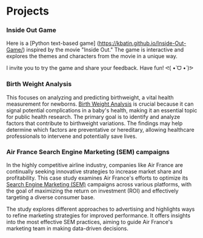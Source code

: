 # Projects


### Inside Out Game
Here is a [Python text-based game] (https://kbatin.github.io/Inside-Out-Game/) inspired by the movie "Inside Out." The game is interactive and explores the themes and characters from the movie in a unique way.

I invite you to try the game and share your feedback. Have fun! ᕙ(  •̀ ᗜ •́  )ᕗ



### Birth Weight Analysis

This focuses on analyzing and predicting birthweight, a vital health measurement for newborns. [Birth Weight Analysis](https://github.com/kbatin/kbworks.github.io/blob/main/Birthweight%20analysis.ipynb) is crucial because it can signal potential complications in a baby's health, making it an essential topic for public health research. The primary goal is to identify and analyze factors that contribute to birthweight variations. The findings may help determine which factors are preventative or hereditary, allowing healthcare professionals to intervene and potentially save lives.



### Air France Search Engine Marketing (SEM) campaigns

In the highly competitive airline industry, companies like Air France are continually seeking innovative strategies to increase market share and profitability. This case study examines Air France's efforts to optimize its [Search Engine Marketing (SEM)](https://github.com/kbatin/kbworks.github.io/blob/main/Team%202%20-%20A2%20Model%20Development%20in%20Python%20(1).ipynb) campaigns across various platforms, with the goal of maximizing the return on investment (ROI) and effectively targeting a diverse consumer base.

The study explores different approaches to advertising and highlights ways to refine marketing strategies for improved performance. It offers insights into the most effective SEM practices, aiming to guide Air France's marketing team in making data-driven decisions.



